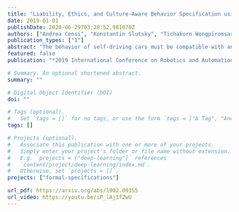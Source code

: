 ```yaml
---
title: "Liability, Ethics, and Culture-Aware Behavior Specification using Rulebooks"
date: 2019-01-01
publishDate: 2020-06-29T03:28:52.981070Z
authors: ["Andrea Censi", "Konstantin Slutsky", "Tichakorn Wongpiromsarn", "Dmitry Yershov", "Scott Pendleton", "James Fu", "Emilio Frazzoli"]
publication_types: ["1"]
abstract: "The behavior of self-driving cars must be compatible with an enormous set of conflicting and ambiguous objectives, from law, from ethics, from the local culture, and so on. This paper describes a new way to conveniently define the desired behavior for autonomous agents, which we use on the self-driving cars developed at nuTonomy, an Aptiv company. We define a “rulebook” as a pre-ordered set of “rules”, each akin to a violation metric on the possible outcomes (“realizations”). The rules are partially ordered by priority. The semantics of a rulebook imposes a pre-order on the set of realizations. We study the compositional properties of the rulebooks, and we derive which operations we can allow on the rulebooks to preserve previously-introduced constraints. While we demonstrate the application of these techniques in the self-driving domain, the methods are domain-independent."
featured: false
publication: "*2019 International Conference on Robotics and Automation (ICRA)*"

# Summary. An optional shortened abstract.
summary: ""

# Digital Object Identifier (DOI)
doi: ""

# Tags (optional).
#   Set `tags = []` for no tags, or use the form `tags = ["A Tag", "Another Tag"]` for one or more tags.
tags: []

# Projects (optional).
#   Associate this publication with one or more of your projects.
#   Simply enter your project's folder or file name without extension.
#   E.g. `projects = ["deep-learning"]` references
#   `content/project/deep-learning/index.md`.
#   Otherwise, set `projects = []`.
projects: ["formal-specifications"]

url_pdf: https://arxiv.org/abs/1902.09355
url_video: https://youtu.be/iP_lAjIfZwU
---
```

